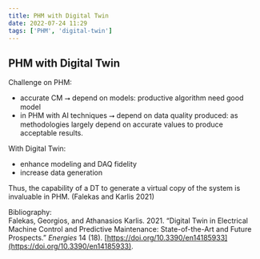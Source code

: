 ```yaml
---
title: PHM with Digital Twin
date: 2022-07-24 11:29
tags: ['PHM', 'digital-twin']
---
```


## PHM with Digital Twin

Challenge on PHM:

- accurate CM ⭢ depend on models: productive algorithm need good model
- in PHM with AI techniques ⭢ depend on data quality produced: as methodologies largely depend on accurate values to produce acceptable results.

With Digital Twin:

- enhance modeling and DAQ fidelity
- increase data generation

Thus, the capability of a DT to generate a virtual copy of the system is invaluable in PHM. (Falekas and Karlis 2021)

Bibliography:  
Falekas, Georgios, and Athanasios Karlis. 2021. “Digital Twin in Electrical Machine Control and Predictive Maintenance: State-of-the-Art and Future Prospects.” _Energies_ 14 (18). [https://doi.org/10.3390/en14185933](https://doi.org/10.3390/en14185933).
